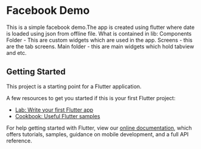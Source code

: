 # Facebook Demo

This is a simple facebook demo.The app is created using flutter where date is loaded using  json from offline file.
What is contained in lib:
Components Folder - This are custom widgets which are used in the app.
Screens - this are the tab screens.
Main folder - this are main widgets which hold tabview and etc.

## Getting Started

This project is a starting point for a Flutter application.

A few resources to get you started if this is your first Flutter project:

- [Lab: Write your first Flutter app](https://flutter.dev/docs/get-started/codelab)
- [Cookbook: Useful Flutter samples](https://flutter.dev/docs/cookbook)

For help getting started with Flutter, view our
[online documentation](https://flutter.dev/docs), which offers tutorials,
samples, guidance on mobile development, and a full API reference.
